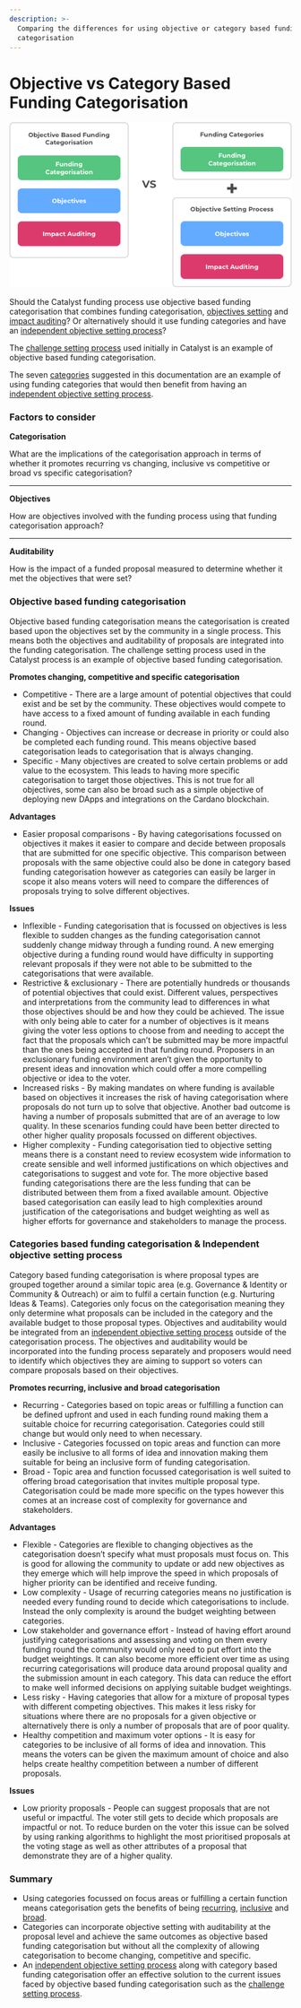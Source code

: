 ```yaml
---
description: >-
  Comparing the differences for using objective or category based funding
  categorisation
---
```


# Objective vs Category Based Funding Categorisation

![](../../.gitbook/assets/objectives-vs-categories.png)

Should the Catalyst funding process use objective based funding categorisation that combines funding categorisation, [objectives setting](objective-setting.md) and [impact auditing](progress-and-impact-auditing.md)? Or alternatively should it use funding categories and have an [independent objective setting process](independent-objective-setting-process.md)?&#x20;

The [challenge setting process](../../background/challenge-setting-approach.md) used initially in Catalyst is an example of objective based funding categorisation.

The seven [categories](broken-reference) suggested in this documentation are an example of using funding categories that would then benefit from having an [independent objective setting process](independent-objective-setting-process.md).



### Factors to consider

**Categorisation**

What are the implications of the categorisation approach in terms of whether it promotes recurring vs changing, inclusive vs competitive or broad vs specific categorisation?

****

**Objectives**

How are objectives involved with the funding process using that funding categorisation approach?

****

**Auditability**

How is the impact of a funded proposal measured to determine whether it met the objectives that were set?



### Objective based funding categorisation

Objective based funding categorisation means the categorisation is created based upon the objectives set by the community in a single process. This means both the objectives and auditability of proposals are integrated into the funding categorisation. The challenge setting process used in the Catalyst process is an example of objective based funding categorisation.



**Promotes changing, competitive and specific categorisation**

* Competitive - There are a large amount of potential objectives that could exist and be set by the community. These objectives would compete to have access to a fixed amount of funding available in each funding round.
* Changing - Objectives can increase or decrease in priority or could also be completed each funding round. This means objective based categorisation leads to categorisation that is always changing.
* Specific - Many objectives are created to solve certain problems or add value to the ecosystem. This leads to having more specific categorisation to target those objectives. This is not true for all objectives, some can also be broad such as a simple objective of deploying new DApps and integrations on the Cardano blockchain.



**Advantages**

* Easier proposal comparisons - By having categorisations focussed on objectives it makes it easier to compare and decide between proposals that are submitted for one specific objective. This comparison between proposals with the same objective could also be done in category based funding categorisation however as categories can easily be larger in scope it also means voters will need to compare the differences of proposals trying to solve different objectives.



**Issues**

* Inflexible - Funding categorisation that is focussed on objectives is less flexible to sudden changes as the funding categorisation cannot suddenly change midway through a funding round. A new emerging objective during a funding round would have difficulty in supporting relevant proposals if they were not able to be submitted to the categorisations that were available.
* Restrictive & exclusionary - There are potentially hundreds or thousands of potential objectives that could exist. Different values, perspectives and interpretations from the community lead to differences in what those objectives should be and how they could be achieved. The issue with only being able to cater for a number of objectives is it means giving the voter less options to choose from and needing to accept the fact that the proposals which can’t be submitted may be more impactful than the ones being accepted in that funding round. Proposers in an exclusionary funding environment aren’t given the opportunity to present ideas and innovation which could offer a more compelling objective or idea to the voter.
* Increased risks - By making mandates on where funding is available based on objectives it increases the risk of having categorisation where proposals do not turn up to solve that objective. Another bad outcome is having a number of proposals submitted that are of an average to low quality. In these scenarios funding could have been better directed to other higher quality proposals focussed on different objectives.
* Higher complexity - Funding categorisation tied to objective setting means there is a constant need to review ecosystem wide information to create sensible and well informed justifications on which objectives and categorisations to suggest and vote for. The more objective based funding categorisations there are the less funding that can be distributed between them from a fixed available amount. Objective based categorisation can easily lead to high complexities around justification of the categorisations and budget weighting as well as higher efforts for governance and stakeholders to manage the process.



### **Categories based funding categorisation & Independent objective setting process**

Category based funding categorisation is where proposal types are grouped together around a similar topic area (e.g. Governance & Identity or Community & Outreach) or aim to fulfil a certain function (e.g. Nurturing Ideas & Teams). Categories only focus on the categorisation meaning they only determine what proposals can be included in the category and the available budget to those proposal types. Objectives and auditability would be integrated from an [independent objective setting process](independent-objective-setting-process.md) outside of the categorisation process. The objectives and auditability would be incorporated into the funding process separately and proposers would need to identify which objectives they are aiming to support so voters can compare proposals based on their objectives.



**Promotes recurring, inclusive and broad categorisation**

* Recurring - Categories based on topic areas or fulfilling a function can be defined upfront and used in each funding round making them a suitable choice for recurring categorisation. Categories could still change but would only need to when necessary.
* Inclusive - Categories focussed on topic areas and function can more easily be inclusive to all forms of idea and innovation making them suitable for being an inclusive form of funding categorisation.
* Broad - Topic area and function focussed categorisation is well suited to offering broad categorisation that invites multiple proposal type. Categorisation could be made more specific on the types however this comes at an increase cost of complexity for governance and stakeholders.



**Advantages**

* Flexible - Categories are flexible to changing objectives as the categorisation doesn’t specify what must proposals must focus on. This is good for allowing the community to update or add new objectives as they emerge which will help improve the speed in which proposals of higher priority can be identified and receive funding.
* Low complexity - Usage of recurring categories means no justification is needed every funding round to decide which categorisations to include. Instead the only complexity is around the budget weighting between categories.
* Low stakeholder and governance effort - Instead of having effort around justifying categorisations and assessing and voting on them every funding round the community would only need to put effort into the budget weightings. It can also become more efficient over time as using recurring categorisations will produce data around proposal quality and the submission amount in each category. This data can reduce the effort to make well informed decisions on applying suitable budget weightings.
* Less risky - Having categories that allow for a mixture of proposal types with different competing objectives. This makes it less risky for situations where there are no proposals for a given objective or alternatively there is only a number of proposals that are of poor quality.
* Healthy competition and maximum voter options - It is easy for categories to be inclusive of all forms of idea and innovation. This means the voters can be given the maximum amount of choice and also helps create healthy competition between a number of different proposals.



**Issues**

* Low priority proposals - People can suggest proposals that are not useful or impactful. The voter still gets to decide which proposals are impactful or not. To reduce burden on the voter this issue can be solved by using ranking algorithms to highlight the most prioritised proposals at the voting stage as well as other attributes of a proposal that demonstrate they are of a higher quality.



### Summary

* Using categories focussed on focus areas or fulfilling a certain function means categorisation gets the benefits of being [recurring](../recurring-vs-changing-categorisation.md), [inclusive](../inclusive-vs-competitive-categorisation.md) and [broad](../broad-vs-specific-categorisation.md).
* Categories can incorporate objective setting with auditability at the proposal level and achieve the same outcomes as objective based funding categorisation but without all the complexity of allowing categorisation to become changing, competitive and specific.
* An [independent objective setting process](independent-objective-setting-process.md) along with category based funding categorisation offer an effective solution to the current issues faced by objective based funding categorisation such as the [challenge setting process](../../background/challenge-setting-approach.md).
